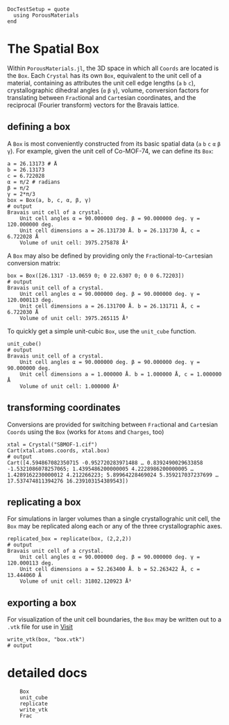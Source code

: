 ```@meta
DocTestSetup = quote
  using PorousMaterials
end
```

# The Spatial Box

Within `PorousMaterials.jl`, the 3D space in which all `Coords` are located is the
`Box`.  Each `Crystal` has its own `Box`, equivalent to the unit cell of a material,
containing as attributes the unit cell edge lengths (`a` `b` `c`), crystallographic
dihedral angles (`α` `β` `γ`), volume, conversion factors for translating
between `Frac`tional and `Cart`esian coordinates, and the reciprocal (Fourier
transform) vectors for the Bravais lattice.

## defining a box

A `Box` is most conveniently constructed from its basic spatial data (`a` `b` `c`
`α` `β` `γ`).  For example, given the unit cell of Co-MOF-74, we can define its `Box`:

```jldoctest
a = 26.13173 # Å
b = 26.13173
c = 6.722028
α = π/2 # radians
β = π/2
γ = 2*π/3
box = Box(a, b, c, α, β, γ)
# output
Bravais unit cell of a crystal.
    Unit cell angles α = 90.000000 deg. β = 90.000000 deg. γ = 120.000000 deg.
    Unit cell dimensions a = 26.131730 Å. b = 26.131730 Å, c = 6.722028 Å
    Volume of unit cell: 3975.275878 Å³
```

A `Box` may also be defined by providing only the `Frac`tional-to-`Cart`esian conversion
matrix:
```jldoctest box
box = Box([26.1317 -13.0659 0; 0 22.6307 0; 0 0 6.72203])
# output
Bravais unit cell of a crystal.
    Unit cell angles α = 90.000000 deg. β = 90.000000 deg. γ = 120.000113 deg.
    Unit cell dimensions a = 26.131700 Å. b = 26.131711 Å, c = 6.722030 Å
    Volume of unit cell: 3975.265115 Å³
```

To quickly get a simple unit-cubic `Box`, use the `unit_cube` function.
```jldoctest
unit_cube()
# output
Bravais unit cell of a crystal.
    Unit cell angles α = 90.000000 deg. β = 90.000000 deg. γ = 90.000000 deg.
    Unit cell dimensions a = 1.000000 Å. b = 1.000000 Å, c = 1.000000 Å
    Volume of unit cell: 1.000000 Å³
```


## transforming coordinates

Conversions are provided for switching between `Frac`tional and `Cart`esian `Coords`
using the `Box` (works for `Atoms` and `Charges`, too)

```jldoctest box
xtal = Crystal("SBMOF-1.cif")
Cart(xtal.atoms.coords, xtal.box)
# output
Cart([4.594867082350715 -0.952720283971488 … 0.8392490029633858 -1.5321086078257065; 1.4395486200000005 4.2228986200000005 … 1.4289162230000012 4.212266223; 5.89964228469024 5.359217037237699 … 17.537474811394276 16.239103154389543])
```


## replicating a box

For simulations in larger volumes than a single crystallograhic unit cell, the
`Box` may be replicated along each or any of the three crystallographic axes.

```jldoctest box
replicated_box = replicate(box, (2,2,2))
# output
Bravais unit cell of a crystal.
    Unit cell angles α = 90.000000 deg. β = 90.000000 deg. γ = 120.000113 deg.
    Unit cell dimensions a = 52.263400 Å. b = 52.263422 Å, c = 13.444060 Å
    Volume of unit cell: 31802.120923 Å³
```


## exporting a box

For visualization of the unit cell boundaries, the `Box` may be written out to a
`.vtk` file for use in [Visit](https://wci.llnl.gov/simulation/computer-codes/visit/)

```jldoctest box
write_vtk(box, "box.vtk")
# output

```


# detailed docs

```@docs
    Box
    unit_cube
    replicate
    write_vtk
    Frac
```
